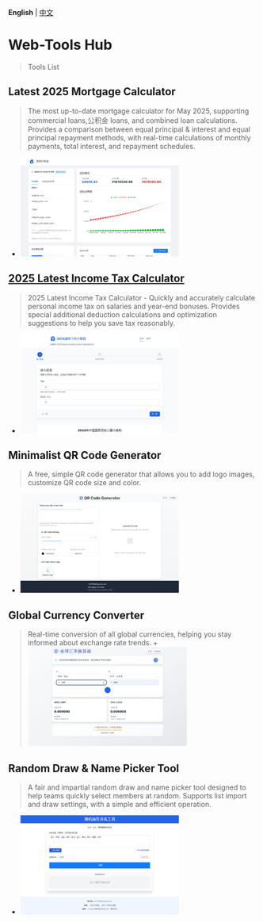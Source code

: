 **English** | [中文](./README.zh.md)


# Web-Tools Hub
>Tools List
## Latest 2025 Mortgage Calculator
>The most up-to-date mortgage calculator for May 2025, supporting commercial loans,公积金 loans, and combined loan calculations. Provides a comparison between equal principal & interest and equal principal repayment methods, with real-time calculations of monthly payments, total interest, and repayment schedules.

  + <img src="./images/mortage.png" alt="Mortgage Calculator" height="200" />

## [2025 Latest Income Tax Calculator](https://tax.xiaoqufengdi.top/)
>2025 Latest Income Tax Calculator - Quickly and accurately calculate personal income tax on salaries and year-end bonuses. Provides special additional deduction calculations and optimization suggestions to help you save tax reasonably.
  
  + <img src="./images/tax.png" alt="Income Tax Calculator" height="200" />


## Minimalist QR Code Generator
>A free, simple QR code generator that allows you to add logo images, customize QR code size and color.
  + <img src="./images/qrcode.png" alt="QR Code Generator" height="200" />

## Global Currency Converter
>Real-time conversion of all global currencies, helping you stay informed about exchange rate trends.
    + <img src="./images/exchange.png" alt="Currency Converter" height="200" />

## Random Draw & Name Picker Tool
>A fair and impartial random draw and name picker tool designed to help teams quickly select members at random. Supports list import and draw settings, with a simple and efficient operation.

  + <img src="./images/random.png" alt="Name Picker Tool" height="200" />

